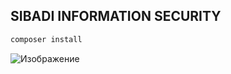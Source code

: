 ## SIBADI INFORMATION SECURITY

``` php
composer install
```

![Изображение](https://sun9-66.userapi.com/impg/4RaEPdMUZINGGGkJwuOD_21g9MV6GMqZjjMjTA/ADTeECvUQVo.jpg?size=1280x720&quality=96&sign=128907b06e56efcb101ceda8c9f446f8&type=album)